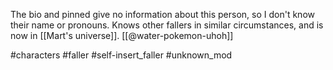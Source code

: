 The bio and pinned give no information about this person, so I don't know their name or pronouns. Knows other fallers in similar circumstances, and is now in [[Mart's universe]]. [[@water-pokemon-uhoh]]

#characters #faller #self-insert_faller #unknown_mod 
